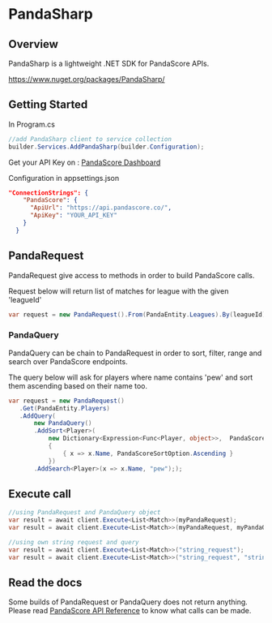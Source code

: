 # PandaSharp

## Overview
 PandaSharp is a lightweight .NET SDK for PandaScore APIs.
 
https://www.nuget.org/packages/PandaSharp/

## Getting Started

In Program.cs
```csharp
//add PandaSharp client to service collection
builder.Services.AddPandaSharp(builder.Configuration);
```

Get your API Key on : [PandaScore Dashboard](https://app.pandascore.co/dashboard/main)

Configuration in appsettings.json
```json
"ConnectionStrings": {
    "PandaScore": {
      "ApiUrl": "https://api.pandascore.co/",
      "ApiKey": "YOUR_API_KEY"
    }
  }
```

## PandaRequest
PandaRequest give access to methods in order to build PandaScore calls.

Request below will return list of matches for league with the given 'leagueId'
 ```csharp
var request = new PandaRequest().From(PandaEntity.Leagues).By(leagueId).Get(PandaEntity.Matches);
 ```
### PandaQuery
 PandaQuery can be chain to PandaRequest in order to sort, filter, range and search over PandaScore endpoints.

 The query below will ask for players where name contains 'pew' and sort them ascending based on their name too.
 ```csharp
 var request = new PandaRequest()
    .Get(PandaEntity.Players)
    .AddQuery(
        new PandaQuery()
        .AddSort<Player>(
            new Dictionary<Expression<Func<Player, object>>,  PandaScoreSortOption>
            {
                { x => x.Name, PandaScoreSortOption.Ascending }
            })
        .AddSearch<Player>(x => x.Name, "pew"););

 ```
## Execute call

```csharp
//using PandaRequest and PandaQuery object
var result = await client.Execute<List<Match>>(myPandaRequest);
var result = await client.Execute<List<Match>>(myPandaRequest, myPandaQuery);

//using own string request and query
var result = await client.Execute<List<Match>>("string_request");
var result = await client.Execute<List<Match>>("string_request", "string_query");
```

## Read the docs
Some builds of PandaRequest or PandaQuery does not return anything.
Please read [PandaScore API Reference](https://developers.pandascore.co/reference/) to know what calls can be made. 

